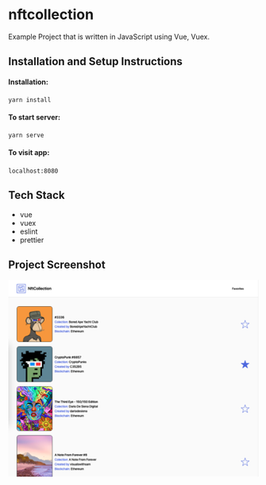 # nftcollection

Example Project that is written in JavaScript using Vue, Vuex.

## Installation and Setup Instructions

#### Installation:

```
yarn install
```

#### To start server:

```
yarn serve
```

#### To visit app:

`localhost:8080`

## Tech Stack

- vue
- vuex
- eslint
- prettier

## Project Screenshot

![Desktop Screenshot](/public/img/screenshot.png)
